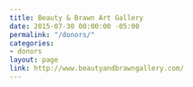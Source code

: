 ```yaml
---
title: Beauty & Brawn Art Gallery
date: 2015-07-30 00:00:00 -05:00
permalink: "/donors/"
categories:
- donors
layout: page
link: http://www.beautyandbrawngallery.com/
---
```


